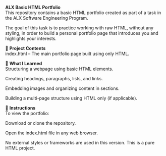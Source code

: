 **ALX Basic HTML Portfolio**  
This repository contains a basic HTML portfolio created as part of a task in the ALX Software Engineering Program.

The goal of this task is to practice working with raw HTML, without any styling, in order to build a personal portfolio page that introduces you and highlights your interests.

📄 **Project Contents**  
index.html – The main portfolio page built using only HTML.


🧠 **What I Learned**  
Structuring a webpage using basic HTML elements.

Creating headings, paragraphs, lists, and links.

Embedding images and organizing content in sections.

Building a multi-page structure using HTML only (if applicable).

📝 **Instructions**  
To view the portfolio:

Download or clone the repository.

Open the index.html file in any web browser.

No external styles or frameworks are used in this version. This is a pure HTML project.